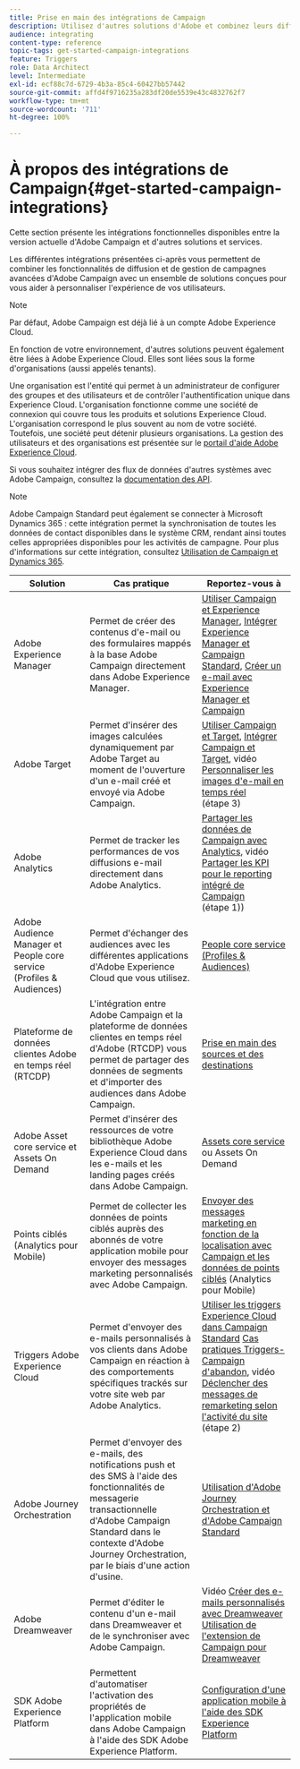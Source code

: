 ```yaml
---
title: Prise en main des intégrations de Campaign
description: Utilisez d'autres solutions d'Adobe et combinez leurs différentes fonctionnalités avec Campaign.
audience: integrating
content-type: reference
topic-tags: get-started-campaign-integrations
feature: Triggers
role: Data Architect
level: Intermediate
exl-id: ecf88c7d-6729-4b3a-85c4-60427bb57442
source-git-commit: affd4f9716235a283df20de5539e43c4832762f7
workflow-type: tm+mt
source-wordcount: '711'
ht-degree: 100%

---
```


# À propos des intégrations de Campaign{#get-started-campaign-integrations}

Cette section présente les intégrations fonctionnelles disponibles entre la version actuelle d&#39;Adobe Campaign et d&#39;autres solutions et services.

Les différentes intégrations présentées ci-après vous permettent de combiner les fonctionnalités de diffusion et de gestion de campagnes avancées d&#39;Adobe Campaign avec un ensemble de solutions conçues pour vous aider à personnaliser l&#39;expérience de vos utilisateurs.

>[!NOTE]
>
> Par défaut, Adobe Campaign est déjà lié à un compte Adobe Experience Cloud.

En fonction de votre environnement, d&#39;autres solutions peuvent également être liées à Adobe Experience Cloud. Elles sont liées sous la forme d&#39;organisations (aussi appelés tenants).

Une organisation est l&#39;entité qui permet à un administrateur de configurer des groupes et des utilisateurs et de contrôler l&#39;authentification unique dans Experience Cloud. L&#39;organisation fonctionne comme une société de connexion qui couvre tous les produits et solutions Experience Cloud. L&#39;organisation correspond le plus souvent au nom de votre société. Toutefois, une société peut détenir plusieurs organisations. La gestion des utilisateurs et des organisations est présentée sur le [portail d&#39;aide Adobe Experience Cloud](https://experienceleague.adobe.com/docs/core-services/interface/manage-users-and-products/organizations.html?lang=fr).

Si vous souhaitez intégrer des flux de données d&#39;autres systèmes avec Adobe Campaign, consultez la [documentation des API](../../api/using/get-started-apis.md).

>[!NOTE]
>
>Adobe Campaign Standard peut également se connecter à Microsoft Dynamics 365 : cette intégration permet la synchronisation de toutes les données de contact disponibles dans le système CRM, rendant ainsi toutes celles appropriées disponibles pour les activités de campagne. Pour plus d&#39;informations sur cette intégration, consultez [Utilisation de Campaign et Dynamics 365](../../integrating/using/d365-acs-get-started.md).


<table> 
 <thead> 
  <tr> 
   <th> Solution<br /> </th> 
   <th> Cas pratique<br /> </th> 
   <th> Reportez-vous à<br /> </th> 
  </tr> 
 </thead> 
 <tbody> 
  <tr> 
   <td> Adobe Experience Manager<br /> </td> 
   <td> Permet de créer des contenus d'e-mail ou des formulaires mappés à la base Adobe Campaign directement dans Adobe Experience Manager.<br /> </td> 
   <td> 
     <a href="../../integrating/using/integrating-with-experience-manager.md">Utiliser Campaign et Experience Manager</a>, <a href="https://helpx.adobe.com/fr/experience-manager/6-4/sites/administering/using/campaignstandard.html">Intégrer Experience Manager et Campaign Standard</a>, <a href="https://experienceleague.adobe.com/docs/experience-manager-65/administering/integration/campaignstandard.html?lang=fr">Créer un e-mail avec Experience Manager et Campaign</a> 
    </td> 
  </tr> 
  <tr> 
   <td> Adobe Target<br /> </td> 
   <td> Permet d'insérer des images calculées dynamiquement par Adobe Target au moment de l'ouverture d'un e-mail créé et envoyé via Adobe Campaign.<br /> </td> 
   <td> 
    <a href="../../integrating/using/about-campaign-target-integration.md">Utiliser Campaign et Target</a>, <a href="https://experienceleague.adobe.com/docs/target/using/integrate/campaign-and-target.html?lang=fr">Intégrer Campaign et Target</a>, vidéo <a href="https://helpx.adobe.com/fr/marketing-cloud/how-to/email-marketing.html">Personnaliser les images d'e-mail en temps réel</a> (étape 3)
    </td> 
  </tr> 
  <tr> 
   <td> Adobe Analytics<br /> </td> 
   <td> Permet de tracker les performances de vos diffusions e-mail directement dans Adobe Analytics.<br /> </td> 
   <td> 
    <a href="../../integrating/using/about-campaign-analytics-integration.md">Partager les données de Campaign avec Analytics</a>, vidéo <a href="https://helpx.adobe.com/marketing-cloud/how-to/email-marketing.html">Partager les KPI pour le reporting intégré de Campaign</a> (étape 1))
    </td> 
  </tr> 
  <tr> 
   <td> Adobe Audience Manager et People core service (Profiles &amp; Audiences)<br /> </td> 
   <td> Permet d'échanger des audiences avec les différentes applications d'Adobe Experience Cloud que vous utilisez.<br /> </td> 
   <td> <a href="../../integrating/using/about-campaign-audience-manager-or-people-core-service-integration.md">People core service (Profiles &amp; Audiences)</a><br /> </td> 
  </tr> 
   <tr> 
   <td> Plateforme de données clientes Adobe en temps réel (RTCDP)<br /> </td> 
   <td> L'intégration entre Adobe Campaign et la plateforme de données clientes en temps réel d'Adobe (RTCDP) vous permet de partager des données de segments et d'importer des audiences dans Adobe Campaign.</td>
   <td><a href="../../integrating/using/get-started-sources-destinations.md">Prise en main des sources et des destinations</a></td>
  </tr> 
  <tr> 
   <td> Adobe Asset core service et Assets On Demand<br /> </td> 
   <td> Permet d'insérer des ressources de votre bibliothèque Adobe Experience Cloud dans les e-mails et les landing pages créés dans Adobe Campaign.<br /> </td> 
   <td> <a href="../../integrating/using/working-with-campaign-and-assets-core-service.md">Assets core service</a> ou Assets On Demand<br /> </td> 
  </tr> 
  <tr> 
   <td> Points ciblés (Analytics pour Mobile)<br /> </td> 
   <td> Permet de collecter les données de points ciblés auprès des abonnés de votre application mobile pour envoyer des messages marketing personnalisés avec Adobe Campaign.<br /> </td> 
   <td> <a href="../../integrating/using/about-campaign-points-of-interest-data-integration.md">Envoyer des messages marketing en fonction de la localisation avec Campaign et les données de points ciblés</a> (Analytics pour Mobile)<br /> </td> 
  </tr> 
  <tr> 
   <td> Triggers Adobe Experience Cloud<br /> </td> 
   <td> Permet d'envoyer des e-mails personnalisés à vos clients dans Adobe Campaign en réaction à des comportements spécifiques trackés sur votre site web par Adobe Analytics.<br /> </td> 
   <td> 
    <a href="../../integrating/using/about-adobe-experience-cloud-triggers.md">Utiliser les triggers Experience Cloud dans Campaign Standard</a> <a href="../../integrating/using/abandonment-triggers-use-cases.md">Cas pratiques Triggers-Campaign d'abandon</a>, vidéo <a href="https://helpx.adobe.com/marketing-cloud/how-to/email-marketing.html">Déclencher des messages de remarketing selon l'activité du site</a> (étape 2)
    </td> 
  </tr> 
    <tr> 
   <td> Adobe Journey Orchestration<br /> </td> 
   <td> Permet d'envoyer des e-mails, des notifications push et des SMS à l'aide des fonctionnalités de messagerie transactionnelle d'Adobe Campaign Standard dans le contexte d'Adobe Journey Orchestration, par le biais d'une action d'usine.<br /> </td> 
   <td> <a href="https://experienceleague.adobe.com/docs/journeys/using/action-journeys/working-with-adobe-campaign.html?lang=fr">Utilisation d'Adobe Journey Orchestration et d'Adobe Campaign Standard</a><br /> </td> 
  </tr> 
  <tr> 
   <td> Adobe Dreamweaver<br /> </td> 
   <td> Permet d'éditer le contenu d'un e-mail dans Dreamweaver et de le synchroniser avec Adobe Campaign.<br /> </td> 
   <td> 
    Vidéo <a href="https://experienceleague.adobe.com/docs/campaign-learn/campaign-standard-tutorials/designing-content/email-designer/dreamweaver-integration.html?lang=fr">Créer des e-mails personnalisés avec Dreamweaver</a> <a href="https://helpx.adobe.com/fr/dreamweaver/using/working-with-dreamweaver-and-campaign.html">Utilisation de l'extension de Campaign pour Dreamweaver</a> 
  </td> 
  </tr> 
  <tr> 
   <td> SDK Adobe Experience Platform<br /> </td> 
   <td> Permettent d'automatiser l'activation des propriétés de l'application mobile dans Adobe Campaign à l'aide des SDK Adobe Experience Platform.<br /> </td> 
   <td> <a href="https://helpx.adobe.com/fr/campaign/kb/configuring-app-sdk.html">Configuration d'une application mobile à l'aide des SDK Experience Platform</a><br /> </td> 
  </tr> 
 </tbody> 
</table>
